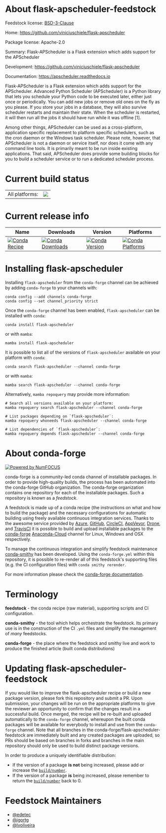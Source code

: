 About flask-apscheduler-feedstock
=================================

Feedstock license: [BSD-3-Clause](https://github.com/conda-forge/flask-apscheduler-feedstock/blob/main/LICENSE.txt)

Home: https://github.com/viniciuschiele/flask-apscheduler

Package license: Apache-2.0

Summary: Flask-APScheduler is a Flask extension which adds support for the APScheduler

Development: https://github.com/viniciuschiele/flask-apscheduler

Documentation: https://apscheduler.readthedocs.io

Flask-APScheduler is a Flask extension which adds support for the APScheduler.
Advanced Python Scheduler (APScheduler) is a Python library that lets you schedule your Python
code to be executed later, either just once or periodically. You can add new jobs or remove old
ones on the fly as you please. If you store your jobs in a database, they will also survive
scheduler restarts and maintain their state. When the scheduler is restarted, it will then run
all the jobs it should have run while it was offline [1].

Among other things, APScheduler can be used as a cross-platform, application specific replacement
to platform specific schedulers, such as the cron daemon or the Windows task scheduler. Please
note, however, that APScheduler is not a daemon or service itself, nor does it come with any
command line tools. It is primarily meant to be run inside existing applications. That said,
APScheduler does provide some building blocks for you to build a scheduler service or to run a
dedicated scheduler process.


Current build status
====================


<table><tr><td>All platforms:</td>
    <td>
      <a href="https://dev.azure.com/conda-forge/feedstock-builds/_build/latest?definitionId=2940&branchName=main">
        <img src="https://dev.azure.com/conda-forge/feedstock-builds/_apis/build/status/flask-apscheduler-feedstock?branchName=main">
      </a>
    </td>
  </tr>
</table>

Current release info
====================

| Name | Downloads | Version | Platforms |
| --- | --- | --- | --- |
| [![Conda Recipe](https://img.shields.io/badge/recipe-flask--apscheduler-green.svg)](https://anaconda.org/conda-forge/flask-apscheduler) | [![Conda Downloads](https://img.shields.io/conda/dn/conda-forge/flask-apscheduler.svg)](https://anaconda.org/conda-forge/flask-apscheduler) | [![Conda Version](https://img.shields.io/conda/vn/conda-forge/flask-apscheduler.svg)](https://anaconda.org/conda-forge/flask-apscheduler) | [![Conda Platforms](https://img.shields.io/conda/pn/conda-forge/flask-apscheduler.svg)](https://anaconda.org/conda-forge/flask-apscheduler) |

Installing flask-apscheduler
============================

Installing `flask-apscheduler` from the `conda-forge` channel can be achieved by adding `conda-forge` to your channels with:

```
conda config --add channels conda-forge
conda config --set channel_priority strict
```

Once the `conda-forge` channel has been enabled, `flask-apscheduler` can be installed with `conda`:

```
conda install flask-apscheduler
```

or with `mamba`:

```
mamba install flask-apscheduler
```

It is possible to list all of the versions of `flask-apscheduler` available on your platform with `conda`:

```
conda search flask-apscheduler --channel conda-forge
```

or with `mamba`:

```
mamba search flask-apscheduler --channel conda-forge
```

Alternatively, `mamba repoquery` may provide more information:

```
# Search all versions available on your platform:
mamba repoquery search flask-apscheduler --channel conda-forge

# List packages depending on `flask-apscheduler`:
mamba repoquery whoneeds flask-apscheduler --channel conda-forge

# List dependencies of `flask-apscheduler`:
mamba repoquery depends flask-apscheduler --channel conda-forge
```


About conda-forge
=================

[![Powered by
NumFOCUS](https://img.shields.io/badge/powered%20by-NumFOCUS-orange.svg?style=flat&colorA=E1523D&colorB=007D8A)](https://numfocus.org)

conda-forge is a community-led conda channel of installable packages.
In order to provide high-quality builds, the process has been automated into the
conda-forge GitHub organization. The conda-forge organization contains one repository
for each of the installable packages. Such a repository is known as a *feedstock*.

A feedstock is made up of a conda recipe (the instructions on what and how to build
the package) and the necessary configurations for automatic building using freely
available continuous integration services. Thanks to the awesome service provided by
[Azure](https://azure.microsoft.com/en-us/services/devops/), [GitHub](https://github.com/),
[CircleCI](https://circleci.com/), [AppVeyor](https://www.appveyor.com/),
[Drone](https://cloud.drone.io/welcome), and [TravisCI](https://travis-ci.com/)
it is possible to build and upload installable packages to the
[conda-forge](https://anaconda.org/conda-forge) [Anaconda-Cloud](https://anaconda.org/)
channel for Linux, Windows and OSX respectively.

To manage the continuous integration and simplify feedstock maintenance
[conda-smithy](https://github.com/conda-forge/conda-smithy) has been developed.
Using the ``conda-forge.yml`` within this repository, it is possible to re-render all of
this feedstock's supporting files (e.g. the CI configuration files) with ``conda smithy rerender``.

For more information please check the [conda-forge documentation](https://conda-forge.org/docs/).

Terminology
===========

**feedstock** - the conda recipe (raw material), supporting scripts and CI configuration.

**conda-smithy** - the tool which helps orchestrate the feedstock.
                   Its primary use is in the construction of the CI ``.yml`` files
                   and simplify the management of *many* feedstocks.

**conda-forge** - the place where the feedstock and smithy live and work to
                  produce the finished article (built conda distributions)


Updating flask-apscheduler-feedstock
====================================

If you would like to improve the flask-apscheduler recipe or build a new
package version, please fork this repository and submit a PR. Upon submission,
your changes will be run on the appropriate platforms to give the reviewer an
opportunity to confirm that the changes result in a successful build. Once
merged, the recipe will be re-built and uploaded automatically to the
`conda-forge` channel, whereupon the built conda packages will be available for
everybody to install and use from the `conda-forge` channel.
Note that all branches in the conda-forge/flask-apscheduler-feedstock are
immediately built and any created packages are uploaded, so PRs should be based
on branches in forks and branches in the main repository should only be used to
build distinct package versions.

In order to produce a uniquely identifiable distribution:
 * If the version of a package **is not** being increased, please add or increase
   the [``build/number``](https://docs.conda.io/projects/conda-build/en/latest/resources/define-metadata.html#build-number-and-string).
 * If the version of a package **is** being increased, please remember to return
   the [``build/number``](https://docs.conda.io/projects/conda-build/en/latest/resources/define-metadata.html#build-number-and-string)
   back to 0.

Feedstock Maintainers
=====================

* [@edetec](https://github.com/edetec/)
* [@igortg](https://github.com/igortg/)
* [@lvoliveira](https://github.com/lvoliveira/)

